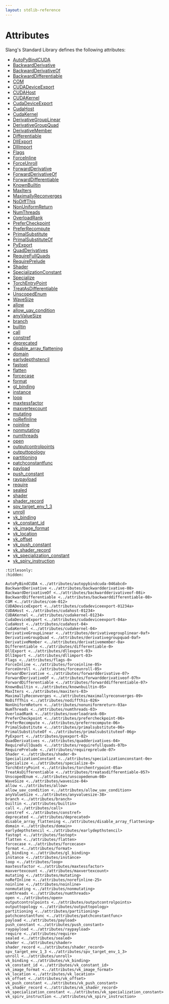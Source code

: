 ```yaml
---
layout: stdlib-reference
---
```

# Attributes

Slang's Standard Library defines the following attributes:

- [AutoPyBindCUDA](../attributes/autopybindcuda-046abcd.md)
- [BackwardDerivative](../attributes/backwardderivative-08.md)
- [BackwardDerivativeOf](../attributes/backwardderivativeof-08i.md)
- [BackwardDifferentiable](../attributes/backwarddifferentiable-08.md)
- [COM](../attributes/com-012.md)
- [CUDADeviceExport](../attributes/cudadeviceexport-01234a.md)
- [CUDAHost](../attributes/cudahost-01234.md)
- [CUDAKernel](../attributes/cudakernel-01234.md)
- [CudaDeviceExport](../attributes/cudadeviceexport-04a.md)
- [CudaHost](../attributes/cudahost-04.md)
- [CudaKernel](../attributes/cudakernel-04.md)
- [DerivativeGroupLinear](../attributes/derivativegrouplinear-0af.md)
- [DerivativeGroupQuad](../attributes/derivativegroupquad-0af.md)
- [DerivativeMember](../attributes/derivativemember-0a.md)
- [Differentiable](../attributes/differentiable-0.md)
- [DllExport](../attributes/dllexport-03.md)
- [DllImport](../attributes/dllimport-03.md)
- [Flags](../attributes/flags-0.md)
- [ForceInline](../attributes/forceinline-05.md)
- [ForceUnroll](../attributes/forceunroll-05.md)
- [ForwardDerivative](../attributes/forwardderivative-07.md)
- [ForwardDerivativeOf](../attributes/forwardderivativeof-07h.md)
- [ForwardDifferentiable](../attributes/forwarddifferentiable-07.md)
- [KnownBuiltin](../attributes/knownbuiltin-05.md)
- [MaxIters](../attributes/maxiters-03.md)
- [MaximallyReconverges](../attributes/maximallyreconverges-09.md)
- [NoDiffThis](../attributes/nodiffthis-026.md)
- [NonUniformReturn](../attributes/nonuniformreturn-03a.md)
- [NumThreads](../attributes/numthreads-03.md)
- [OverloadRank](../attributes/overloadrank-08.md)
- [PreferCheckpoint](../attributes/prefercheckpoint-06.md)
- [PreferRecompute](../attributes/preferrecompute-06.md)
- [PrimalSubstitute](../attributes/primalsubstitute-06.md)
- [PrimalSubstituteOf](../attributes/primalsubstituteof-06g.md)
- [PyExport](../attributes/pyexport-02.md)
- [QuadDerivatives](../attributes/quadderivatives-04.md)
- [RequireFullQuads](../attributes/requirefullquads-07b.md)
- [RequirePrelude](../attributes/requireprelude-07.md)
- [Shader](../attributes/shader-0.md)
- [SpecializationConstant](../attributes/specializationconstant-0e.md)
- [Specialize](../attributes/specialize-0.md)
- [TorchEntryPoint](../attributes/torchentrypoint-05a.md)
- [TreatAsDifferentiable](../attributes/treatasdifferentiable-057.md)
- [UnscopedEnum](../attributes/unscopedenum-08.md)
- [WaveSize](../attributes/wavesize-04.md)
- [allow](../attributes/allow.md)
- [allow\_uav\_condition](../attributes/allow_uav_condition.md)
- [anyValueSize](../attributes/anyvaluesize-38.md)
- [branch](../attributes/branch.md)
- [builtin](../attributes/builtin.md)
- [call](../attributes/call.md)
- [constref](../attributes/constref.md)
- [deprecated](../attributes/deprecated.md)
- [disable\_array\_flattening](../attributes/disable_array_flattening.md)
- [domain](../attributes/domain.md)
- [earlydepthstencil](../attributes/earlydepthstencil.md)
- [fastopt](../attributes/fastopt.md)
- [flatten](../attributes/flatten.md)
- [forcecase](../attributes/forcecase.md)
- [format](../attributes/format.md)
- [gl\_binding](../attributes/gl_binding.md)
- [instance](../attributes/instance.md)
- [loop](../attributes/loop.md)
- [maxtessfactor](../attributes/maxtessfactor.md)
- [maxvertexcount](../attributes/maxvertexcount.md)
- [mutating](../attributes/mutating.md)
- [noRefInline](../attributes/norefinline-25.md)
- [noinline](../attributes/noinline.md)
- [nonmutating](../attributes/nonmutating.md)
- [numthreads](../attributes/numthreads.md)
- [open](../attributes/open.md)
- [outputcontrolpoints](../attributes/outputcontrolpoints.md)
- [outputtopology](../attributes/outputtopology.md)
- [partitioning](../attributes/partitioning.md)
- [patchconstantfunc](../attributes/patchconstantfunc.md)
- [payload](../attributes/payload.md)
- [push\_constant](../attributes/push_constant.md)
- [raypayload](../attributes/raypayload.md)
- [require](../attributes/require.md)
- [sealed](../attributes/sealed.md)
- [shader](../attributes/shader.md)
- [shader\_record](../attributes/shader_record.md)
- [spv\_target\_env\_1\_3](../attributes/spv_target_env_1_3.md)
- [unroll](../attributes/unroll.md)
- [vk\_binding](../attributes/vk_binding.md)
- [vk\_constant\_id](../attributes/vk_constant_id.md)
- [vk\_image\_format](../attributes/vk_image_format.md)
- [vk\_location](../attributes/vk_location.md)
- [vk\_offset](../attributes/vk_offset.md)
- [vk\_push\_constant](../attributes/vk_push_constant.md)
- [vk\_shader\_record](../attributes/vk_shader_record.md)
- [vk\_specialization\_constant](../attributes/vk_specialization_constant.md)
- [vk\_spirv\_instruction](../attributes/vk_spirv_instruction.md)

```{toctree}
:titlesonly:
:hidden:

AutoPyBindCUDA <../attributes/autopybindcuda-046abcd>
BackwardDerivative <../attributes/backwardderivative-08>
BackwardDerivativeOf <../attributes/backwardderivativeof-08i>
BackwardDifferentiable <../attributes/backwarddifferentiable-08>
COM <../attributes/com-012>
CUDADeviceExport <../attributes/cudadeviceexport-01234a>
CUDAHost <../attributes/cudahost-01234>
CUDAKernel <../attributes/cudakernel-01234>
CudaDeviceExport <../attributes/cudadeviceexport-04a>
CudaHost <../attributes/cudahost-04>
CudaKernel <../attributes/cudakernel-04>
DerivativeGroupLinear <../attributes/derivativegrouplinear-0af>
DerivativeGroupQuad <../attributes/derivativegroupquad-0af>
DerivativeMember <../attributes/derivativemember-0a>
Differentiable <../attributes/differentiable-0>
DllExport <../attributes/dllexport-03>
DllImport <../attributes/dllimport-03>
Flags <../attributes/flags-0>
ForceInline <../attributes/forceinline-05>
ForceUnroll <../attributes/forceunroll-05>
ForwardDerivative <../attributes/forwardderivative-07>
ForwardDerivativeOf <../attributes/forwardderivativeof-07h>
ForwardDifferentiable <../attributes/forwarddifferentiable-07>
KnownBuiltin <../attributes/knownbuiltin-05>
MaxIters <../attributes/maxiters-03>
MaximallyReconverges <../attributes/maximallyreconverges-09>
NoDiffThis <../attributes/nodiffthis-026>
NonUniformReturn <../attributes/nonuniformreturn-03a>
NumThreads <../attributes/numthreads-03>
OverloadRank <../attributes/overloadrank-08>
PreferCheckpoint <../attributes/prefercheckpoint-06>
PreferRecompute <../attributes/preferrecompute-06>
PrimalSubstitute <../attributes/primalsubstitute-06>
PrimalSubstituteOf <../attributes/primalsubstituteof-06g>
PyExport <../attributes/pyexport-02>
QuadDerivatives <../attributes/quadderivatives-04>
RequireFullQuads <../attributes/requirefullquads-07b>
RequirePrelude <../attributes/requireprelude-07>
Shader <../attributes/shader-0>
SpecializationConstant <../attributes/specializationconstant-0e>
Specialize <../attributes/specialize-0>
TorchEntryPoint <../attributes/torchentrypoint-05a>
TreatAsDifferentiable <../attributes/treatasdifferentiable-057>
UnscopedEnum <../attributes/unscopedenum-08>
WaveSize <../attributes/wavesize-04>
allow <../attributes/allow>
allow_uav_condition <../attributes/allow_uav_condition>
anyValueSize <../attributes/anyvaluesize-38>
branch <../attributes/branch>
builtin <../attributes/builtin>
call <../attributes/call>
constref <../attributes/constref>
deprecated <../attributes/deprecated>
disable_array_flattening <../attributes/disable_array_flattening>
domain <../attributes/domain>
earlydepthstencil <../attributes/earlydepthstencil>
fastopt <../attributes/fastopt>
flatten <../attributes/flatten>
forcecase <../attributes/forcecase>
format <../attributes/format>
gl_binding <../attributes/gl_binding>
instance <../attributes/instance>
loop <../attributes/loop>
maxtessfactor <../attributes/maxtessfactor>
maxvertexcount <../attributes/maxvertexcount>
mutating <../attributes/mutating>
noRefInline <../attributes/norefinline-25>
noinline <../attributes/noinline>
nonmutating <../attributes/nonmutating>
numthreads <../attributes/numthreads>
open <../attributes/open>
outputcontrolpoints <../attributes/outputcontrolpoints>
outputtopology <../attributes/outputtopology>
partitioning <../attributes/partitioning>
patchconstantfunc <../attributes/patchconstantfunc>
payload <../attributes/payload>
push_constant <../attributes/push_constant>
raypayload <../attributes/raypayload>
require <../attributes/require>
sealed <../attributes/sealed>
shader <../attributes/shader>
shader_record <../attributes/shader_record>
spv_target_env_1_3 <../attributes/spv_target_env_1_3>
unroll <../attributes/unroll>
vk_binding <../attributes/vk_binding>
vk_constant_id <../attributes/vk_constant_id>
vk_image_format <../attributes/vk_image_format>
vk_location <../attributes/vk_location>
vk_offset <../attributes/vk_offset>
vk_push_constant <../attributes/vk_push_constant>
vk_shader_record <../attributes/vk_shader_record>
vk_specialization_constant <../attributes/vk_specialization_constant>
vk_spirv_instruction <../attributes/vk_spirv_instruction>
```

<script>
// Fix .md links to .html when on ReadTheDocs
if (window.location.hostname.includes('readthedocs') || 
    window.location.hostname.includes('rtfd.io')) {
  document.addEventListener('DOMContentLoaded', function() {
    const links = document.querySelectorAll('a');
    links.forEach(link => {
      if (link.getAttribute('href') && link.getAttribute('href').endsWith('.md')) {
        link.href = link.href.replace(/\.md($|#|\?)/, '.html$1');
      }
    });
  });
}
</script>
